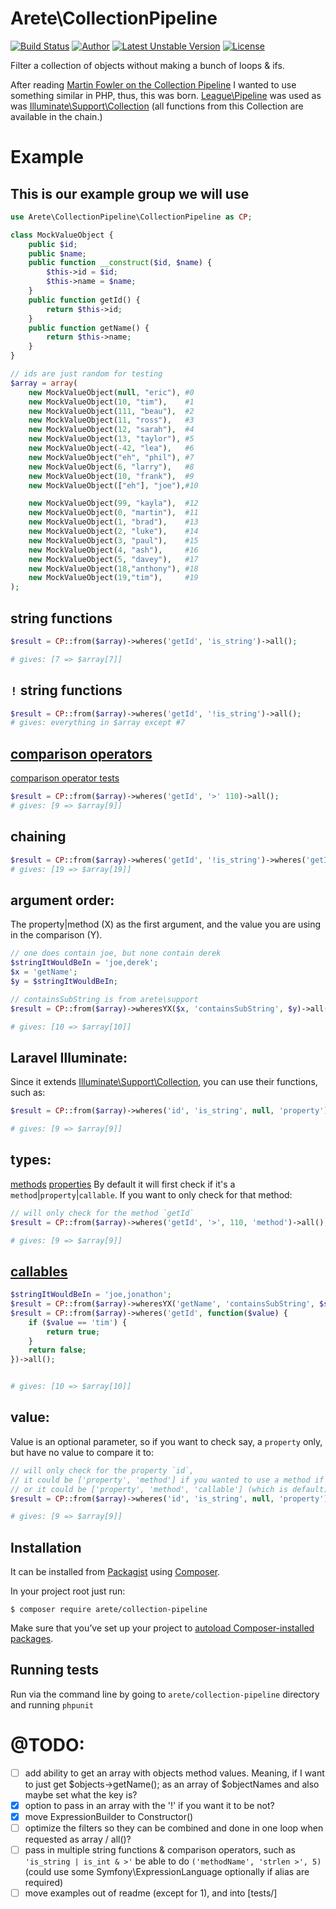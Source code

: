 # Arete\CollectionPipeline
[![Build Status](https://secure.travis-ci.org/aretecode/collection-pipeline.svg)](https://travis-ci.org/aretecode/collection-pipeline)
[![Author](http://img.shields.io/badge/author-@aretecode-blue.svg)](https://twitter.com/aretecode)
[![Latest Unstable Version](https://poser.pugx.org/arete/collection-pipeline/v/unstable)](https://poser.pugx.org/arete/collection-pipeline/v/unstable)
[![License](https://poser.pugx.org/arete/collection-pipeline/license)](http://packagist.org/packages/arete/collection-pipeline)

Filter a collection of objects without making a bunch of loops & ifs.

After reading [Martin Fowler on the Collection Pipeline](http://martinfowler.com/articles/collection-pipeline/) I wanted to use something similar in PHP, thus, this was born. [League\Pipeline](https://github.com/thephpleague/pipeline) was used as was [Illuminate\Support\Collection](http://laravel.com/api/master/Illuminate/Support/Collection.html) (all functions from this Collection are available in the chain.) 


# Example

## This is our example group we will use
```php
use Arete\CollectionPipeline\CollectionPipeline as CP;

class MockValueObject {
    public $id;
    public $name;
    public function __construct($id, $name) {
        $this->id = $id;
        $this->name = $name;
    }
    public function getId() {
        return $this->id;
    }
    public function getName() {
        return $this->name;
    }
}

// ids are just random for testing
$array = array(
    new MockValueObject(null, "eric"), #0
    new MockValueObject(10, "tim"),    #1
    new MockValueObject(111, "beau"),  #2
    new MockValueObject(11, "ross"),   #3
    new MockValueObject(12, "sarah"),  #4
    new MockValueObject(13, "taylor"), #5
    new MockValueObject(-42, "lea"),   #6
    new MockValueObject("eh", "phil"), #7
    new MockValueObject(6, "larry"),   #8
    new MockValueObject(10, "frank"),  #9
    new MockValueObject(["eh"], "joe"),#10

    new MockValueObject(99, "kayla"),  #12
    new MockValueObject(0, "martin"),  #11
    new MockValueObject(1, "brad"),    #13
    new MockValueObject(2, "luke"),    #14
    new MockValueObject(3, "paul"),    #15
    new MockValueObject(4, "ash"),     #16
    new MockValueObject(5, "davey"),   #17    
    new MockValueObject(18,"anthony"), #18
    new MockValueObject(19,"tim"),     #19
);    
```


## string functions
```php
$result = CP::from($array)->wheres('getId', 'is_string')->all();

# gives: [7 => $array[7]]
```

## `!` string functions
```php
$result = CP::from($array)->wheres('getId', '!is_string')->all();
# gives: everything in $array except #7
```

## [comparison operators](http://php.net/manual/en/language.operators.comparison.php)
[comparison operator tests](https://github.com/aretecode/collection-pipeline/blob/master/tests/MathComparisonTest.php)

```php
$result = CP::from($array)->wheres('getId', '>' 110)->all();
# gives: [9 => $array[9]]
```

## chaining
```php
$result = CP::from($array)->wheres('getId', '!is_string')->wheres('getId', '>', 10)->wheres('getName', '===', 'tim')->all();
# gives: [19 => $array[19]]
```
       

## argument order: 
The property|method (X) as the first argument, and the value you are using in the comparison (Y).

```php
// one does contain joe, but none contain derek 
$stringItWouldBeIn = 'joe,derek';
$x = 'getName';
$y = $stringItWouldBeIn;

// containsSubString is from arete\support
$result = CP::from($array)->wheresYX($x, 'containsSubString', $y)->all();

# gives: [10 => $array[10]]
```

## Laravel Illuminate: 
Since it extends [Illuminate\Support\Collection](http://laravel.com/api/master/Illuminate/Support/Collection.html), you can use their functions, such as:

```php
$result = CP::from($array)->wheres('id', 'is_string', null, 'property')->keys();

# gives: [9 => $array[9]]
```


## types: 
[methods](https://github.com/aretecode/collection-pipeline/blob/master/tests/MethodTest.php)
[properties](https://github.com/aretecode/collection-pipeline/blob/master/tests/PropertyTest.php)
By default it will first check if it's a `method`|`property`|`callable`.
If you want to only check for that method:

```php
// will only check for the method `getId`
$result = CP::from($array)->wheres('getId', '>', 110, 'method')->all();

# gives: [9 => $array[9]]
```

## [callables](https://github.com/aretecode/collection-pipeline/blob/master/tests/CallableTest.php)
```php
$stringItWouldBeIn = 'joe,jonathon';
$result = CP::from($array)->wheresYX('getName', 'containsSubString', $stringItWouldBeIn, 'callable')->all();
$result = CP::from($array)->wheres('getId', function($value) {
    if ($value == 'tim') {
        return true;
    }
    return false;
})->all();


# gives: [10 => $array[10]]
```

## value: 
Value is an optional parameter, so if you want to check say, a `property` only, but have no value to compare it to:
```php
// will only check for the property `id`,
// it could be ['property', 'method'] if you wanted to use a method if the property was not there
// or it could be ['property', 'method', 'callable'] (which is default)
$result = CP::from($array)->wheres('id', 'is_string', null, 'property')->all();

# gives: [9 => $array[9]]
```

## Installation
It can be installed from [Packagist](https://packagist.org/arete/collection-pipeline) using [Composer](https://getcomposer.org/). 

In your project root just run:


`$ composer require arete/collection-pipeline`


Make sure that you’ve set up your project to [autoload Composer-installed packages](https://getcomposer.org/doc/00-intro.md#autoloading).


## Running tests
Run via the command line by going to `arete/collection-pipeline` directory and running `phpunit`

# @TODO:
* [ ] add ability to get an array with objects method values. Meaning, if I want to just get $objects->getName(); as an array of $objectNames and also maybe set what the key is?
* [x] option to pass in an array with the '!' if you want it to be not?
* [x] move ExpressionBuilder to Constructor()
* [ ] optimize the filters so they can be combined and done in one loop when requested as array / all()?
* [ ] pass in multiple string functions & comparison operators, such as `'is_string | is_int & >'` be able to do `('methodName', 'strlen >', 5)` (could use some Symfony\ExpressionLanguage optionally if alias are required)
* [ ] move examples out of readme (except for 1), and into [tests/]